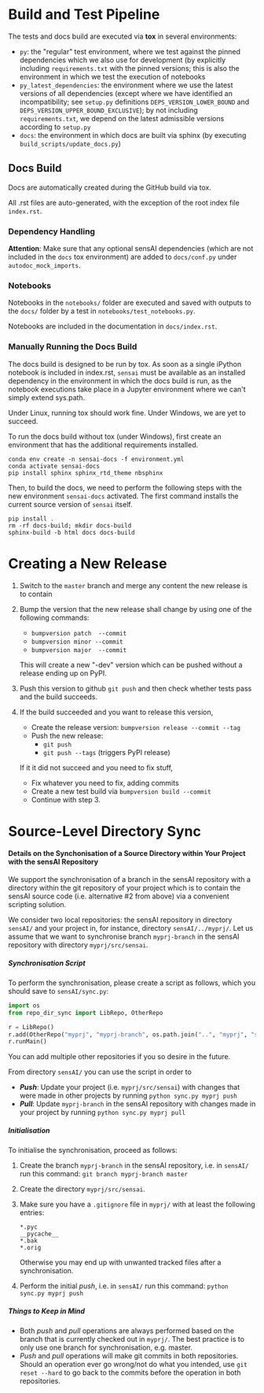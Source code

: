 # Build and Test Pipeline

The tests and docs build are executed via **tox** in several environments:
* `py`: the "regular" test environment, where we test against the pinned dependencies which we also use for development (by explicitly including `requirements.txt` with the pinned versions; this is also the environment in which we test the execution of notebooks
* `py_latest_dependencies`: the environment where we use the latest versions of all dependencies (except where we have identified an incompatibility; see `setup.py` definitions `DEPS_VERSION_LOWER_BOUND` and `DEPS_VERSION_UPPER_BOUND_EXCLUSIVE`); by not including `requirements.txt`, we depend on the latest admissible versions according to `setup.py`
* `docs`: the environment in which docs are built via sphinx (by executing `build_scripts/update_docs.py`)

## Docs Build

Docs are automatically created during the GitHub build via tox.

All .rst files are auto-generated, with the exception of the root index file  `index.rst`.

### Dependency Handling

**Attention**: Make sure that any optional sensAI dependencies (which are not included in the `docs` tox environment) are added to `docs/conf.py` under `autodoc_mock_imports`.

### Notebooks

Notebooks in the `notebooks/` folder are executed and saved with outputs to the `docs/` folder by a test in `notebooks/test_notebooks.py`.

Notebooks are included in the documentation in `docs/index.rst`.

### Manually Running the Docs Build

The docs build is designed to be run by tox. As soon as a single iPython notebook is included in index.rst, `sensai` must be available as an installed dependency in the environment in which the docs build is run, as the notebook executions take place in a Jupyter environment where we can't simply extend sys.path. 

Under Linux, running tox should work fine. Under Windows, we are yet to succeed.

To run the docs build without tox (under Windows), first create an environment that has the additional requirements installed.

    conda env create -n sensai-docs -f environment.yml
    conda activate sensai-docs
    pip install sphinx sphinx_rtd_theme nbsphinx

Then, to build the docs, we need to perform the following steps with the new environment `sensai-docs` activated. The first command installs the current source version of  `sensai` itself.

    pip install .
    rm -rf docs-build; mkdir docs-build
    sphinx-build -b html docs docs-build

# Creating a New Release

1. Switch to the `master` branch and merge any content the new release is to contain

2. Bump the version that the new release shall change by using one of the following commands:

   * `bumpversion patch  --commit`
   * `bumpversion minor --commit`
   * `bumpversion major  --commit`

   This will create a new "-dev" version which can be pushed without a release ending up on PyPI.

3. Push this version to github
   `git push`
   and then check whether tests pass and the build succeeds.

4. If the build succeeded and you want to release this version, 

   * Create the release version:
     `bumpversion release --commit --tag`
   * Push the new release:
     * `git push`
     * `git push --tags` (triggers PyPI release)

   If it it did not succeed and you need to fix stuff, 

   * Fix whatever you need to fix, adding commits
   * Create a new test build via
     `bumpversion build --commit`
   * Continue with step 3.

# Source-Level Directory Sync

#### Details on the Synchonisation of a Source Directory within Your Project with the sensAI Repository

We support the synchronisation of a branch in the sensAI repository with a directory within the git repository of your project which is to contain the sensAI source code (i.e. alternative #2 from above) via a convenient scripting solution.

We consider two local repositories: the sensAI repository in directory `sensAI/` and your project in, for instance, directory `sensAI/../myprj/`. Let us assume that we want to synchronise branch `myprj-branch` in the sensAI repository with directory `myprj/src/sensai`.

##### Synchronisation Script

To perform the synchronisation, please create a script as follows, which you should save to `sensAI/sync.py`:

```python
import os
from repo_dir_sync import LibRepo, OtherRepo

r = LibRepo()
r.add(OtherRepo("myprj", "myprj-branch", os.path.join("..", "myprj", "src", "sensai")))
r.runMain()
```

You can add multiple other repositories if you so desire in the future.

From directory `sensAI/` you can use the script in order to 

* ***Push***: Update your project (i.e. `myprj/src/sensai`) with changes that were made in other projects by running `python sync.py myprj push`
* ***Pull***: Update `myprj-branch` in the sensAI repository with changes made in your project by running `python sync.py myprj pull`

##### Initialisation

To initialise the synchronisation, proceed as follows:

1. Create the branch `myprj-branch` in the sensAI repository, i.e. in `sensAI/` run this command:
   `git branch myprj-branch master`
2. Create the directory `myprj/src/sensai`.
3. Make sure you have a `.gitignore` file in `myprj/` with at least the following entries:

       *.pyc
       __pycache__
       *.bak
       *.orig

   Otherwise you may end up with unwanted tracked files after a synchronisation.
4. Perform the initial *push*, i.e. in `sensAI/` run this command:
   `python sync.py myprj push`

##### Things to Keep in Mind

* Both *push* and *pull* operations are always performed based on the branch that is currently checked out in `myprj/`. The best practice is to only use one branch for synchronisation, e.g. master.
* *Push* and *pull* operations will make git commits in both repositories. Should an operation ever go wrong/not do what you intended, use `git reset --hard` to go back to the commits before the operation in both repositories.